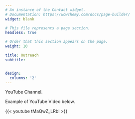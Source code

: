 ```yaml
---
# An instance of the Contact widget.
# Documentation: https://wowchemy.com/docs/page-builder/
widget: blank

# This file represents a page section.
headless: true

# Order that this section appears on the page.
weight: 10

title: Outreach
subtitle:


design:
  columns: '2'
---
```


YouTube Channel.

Example of YouTube Video below.

{{< youtube tMaQwZ_LRbI >}}